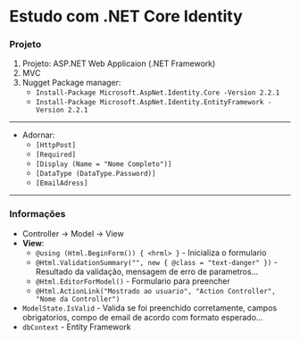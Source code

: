 # Estudo com .NET Core Identity

### Projeto
1. Projeto: ASP.NET Web Applicaion (.NET Framework)
1. MVC 
1. Nugget Package manager:
   * `Install-Package Microsoft.AspNet.Identity.Core -Version 2.2.1`
   * `Install-Package Microsoft.AspNet.Identity.EntityFramework -Version 2.2.1`
   
--- 
* Adornar: 
   * `[HttpPost]`
   * `[Required]`
   * `[Display (Name = "Nome Completo")]`
   * `[DataType (DataType.Password)]`
   * `[EmailAdress]`
---
### Informações

* Controller -> Model -> View
* **View**:
   * `@using (Html.BeginForm()) { <hrml> }` - Inicializa o formulario
   * `@Html.ValidationSummary("", new { @class = "text-danger" })` - Resultado da validação, mensagem de erro de parametros...
   * `@Html.EditorForModel()` - Formulario para preencher
   * `@Html.ActionLink("Mostrado ao usuario", "Action Controller", "Nome da Controller")`
* `ModelState.IsValid` - Valida se foi preenchido corretamente, campos obrigatorios, compo de email de acordo com formato esperado...
* `dbContext` - Entity Framework
